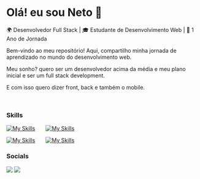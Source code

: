 Olá! eu sou Neto 👋
========================================================================================================================================
🌍 Desenvolvedor Full Stack | 🎓 Estudante de Desenvolvimento Web | 🚀 1 Ano de Jornada

Bem-vindo ao meu repositório! Aqui, compartilho minha jornada de aprendizado no mundo do desenvolvimento web.

Meu sonho? quero ser um desenvolvedor acima da média e meu plano inicial e ser um full stack development.

E com isso quero dizer front, back e também o mobile.

<br/>

### Skills

[![My Skills](https://skillicons.dev/icons?i=html,css,bootstrap,tailwind)](https://skillicons.dev) &nbsp;&nbsp;&nbsp;&nbsp;&nbsp;
[![My Skills](https://skillicons.dev/icons?i=js,ts,py,java)](https://skillicons.dev) &nbsp;&nbsp;&nbsp;&nbsp;&nbsp;

[![My Skills](https://skillicons.dev/icons?i=nodejs,mysql,sequelize,prisma)](https://skillicons.dev) &nbsp;&nbsp;&nbsp;&nbsp;&nbsp;
[![My Skills](https://skillicons.dev/icons?i=react,next,redux,docker)](https://skillicons.dev) &nbsp;&nbsp;&nbsp;&nbsp;&nbsp;
<br/>

### Socials
<div> 
  <a href="https://www.instagram.com/joao.eto/" target="_blank"><img src="https://img.shields.io/badge/-Instagram-%23E4405F?style=for-the-badge&logo=instagram&logoColor=white" target="_blank"></a>
  <a href="https://www.linkedin.com/in/joaonetodev-code/" target="_blank"><img src="https://img.shields.io/badge/-LinkedIn-%230077B5?style=for-the-badge&logo=linkedin&logoColor=white" target="_blank"></a> 
</div>
